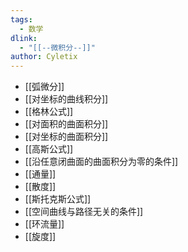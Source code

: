 ```yaml
---
tags: 
  - 数学
dlink:
  - "[[--微积分--]]"
author: Cyletix
---
```

- [[弧微分]]
- [[对坐标的曲线积分]]
- [[格林公式]]
- [[对面积的曲面积分]]
- [[对坐标的曲面积分]]
- [[高斯公式]]
- [[沿任意闭曲面的曲面积分为零的条件]]
- [[通量]]
- [[散度]]
- [[斯托克斯公式]]
- [[空间曲线与路径无关的条件]]
- [[环流量]]
- [[旋度]]